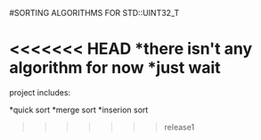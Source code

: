 #SORTING ALGORITHMS FOR STD::UINT32_T

<<<<<<< HEAD
*there isn't any algorithm for now
*just wait
=======
project includes:

*quick sort
*merge sort
*inserion sort
>>>>>>> release1
